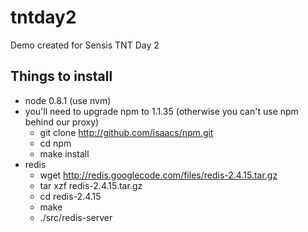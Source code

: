 tntday2
=======

Demo created for Sensis TNT Day 2

Things to install
-----------------

* node 0.8.1 (use nvm)
* you'll need to upgrade npm to 1.1.35 (otherwise you can't use npm behind our proxy)
	* git clone http://github.com/isaacs/npm.git
	* cd npm
	* make install
* redis
	* wget http://redis.googlecode.com/files/redis-2.4.15.tar.gz
	* tar xzf redis-2.4.15.tar.gz
	* cd redis-2.4.15
	* make
	* ./src/redis-server
	